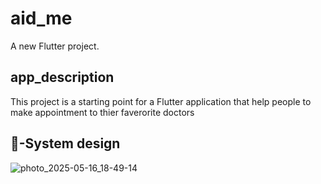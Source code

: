 # aid_me

A new Flutter project.

## app_description

This project is a starting point for a Flutter application that help people to make appointment to thier faverorite doctors

## 🎨-System design
![photo_2025-05-16_18-49-14](https://github.com/user-attachments/assets/7c56eb75-7183-452d-952e-53307d0af0b7)
